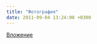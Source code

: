 ```yaml
---
title: "Фотография"
date: 2011-09-04 13:24:00 +0300
---
```



[Вложение](https://vk.com/photo41076938_266823229)
